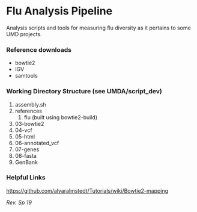# Flu Analysis Pipeline

Analysis scripts and tools for measuring flu diversity as it pertains to some UMD projects.

### Reference downloads
* bowtie2
* IGV
* samtools

### Working Directory Structure (see UMDA/script_dev)
1. assembly.sh
2. references
    1. flu (built using bowtie2-build)
3. 03-bowtie2
4. 04-vcf
5. 05-html
6. 06-annotated_vcf
7. 07-genes
8. 08-fasta
9. GenBank

### Helpful Links
https://github.com/alvaralmstedt/Tutorials/wiki/Bowtie2-mapping

*Rev. Sp 19*
